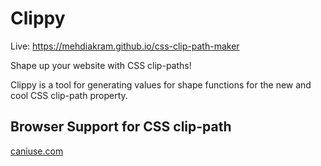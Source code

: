 # Clippy

Live: https://mehdiakram.github.io/css-clip-path-maker

Shape up your website with CSS clip-paths!

Clippy is a tool for generating values for shape functions for the new and cool CSS clip-path property.

## Browser Support for CSS clip-path
[caniuse.com](http://caniuse.com/#search=clip-path)
